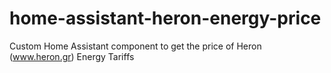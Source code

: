 # home-assistant-heron-energy-price
Custom Home Assistant component to get the price of Heron (www.heron.gr) Energy Tariffs 
